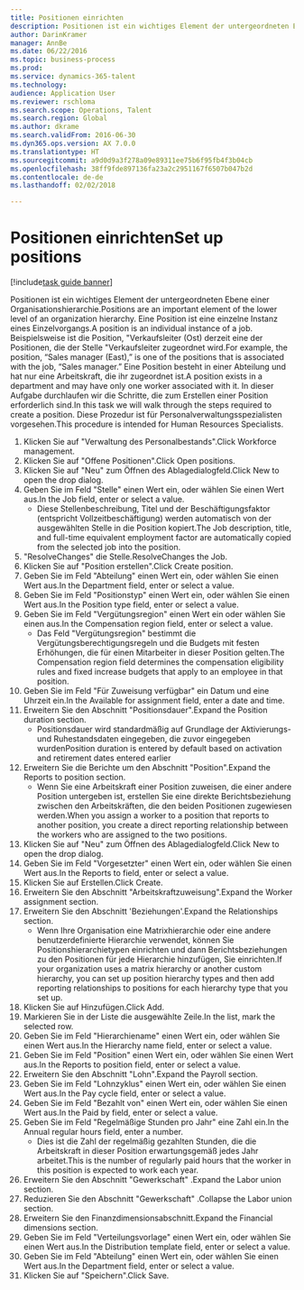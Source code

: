```yaml
--- 
title: Positionen einrichten
description: Positionen ist ein wichtiges Element der untergeordneten Ebene einer Organisationshierarchie.
author: DarinKramer
manager: AnnBe
ms.date: 06/22/2016
ms.topic: business-process
ms.prod: 
ms.service: dynamics-365-talent
ms.technology: 
audience: Application User
ms.reviewer: rschloma
ms.search.scope: Operations, Talent
ms.search.region: Global
ms.author: dkrame
ms.search.validFrom: 2016-06-30
ms.dyn365.ops.version: AX 7.0.0
ms.translationtype: HT
ms.sourcegitcommit: a9d0d9a3f278a09e89311ee75b6f95fb4f3b04cb
ms.openlocfilehash: 38ff9fde897136fa23a2c2951167f6507b047b2d
ms.contentlocale: de-de
ms.lasthandoff: 02/02/2018

---
```

# <a name="set-up-positions"></a><span data-ttu-id="5cd4c-103">Positionen einrichten</span><span class="sxs-lookup"><span data-stu-id="5cd4c-103">Set up positions</span></span>

[!include[task guide banner](../../includes/task-guide-banner.md)]

<span data-ttu-id="5cd4c-104">Positionen ist ein wichtiges Element der untergeordneten Ebene einer Organisationshierarchie.</span><span class="sxs-lookup"><span data-stu-id="5cd4c-104">Positions are an important element of the lower level of an organization hierarchy.</span></span> <span data-ttu-id="5cd4c-105">Eine Position ist eine einzelne Instanz eines Einzelvorgangs.</span><span class="sxs-lookup"><span data-stu-id="5cd4c-105">A position is an individual instance of a job.</span></span> <span data-ttu-id="5cd4c-106">Beispielsweise ist die Position, "Verkaufsleiter (Ost) derzeit eine der Positionen, die der Stelle "Verkaufsleiter zugeordnet wird.</span><span class="sxs-lookup"><span data-stu-id="5cd4c-106">For example, the position, “Sales manager (East),” is one of the positions that is associated with the job, “Sales manager.”</span></span> <span data-ttu-id="5cd4c-107">Eine Position besteht in einer Abteilung und hat nur eine Arbeitskraft, die ihr zugeordnet ist.</span><span class="sxs-lookup"><span data-stu-id="5cd4c-107">A position exists in a department and may have only one worker associated with it.</span></span> <span data-ttu-id="5cd4c-108">In dieser Aufgabe durchlaufen wir die Schritte, die zum Erstellen einer Position erforderlich sind.</span><span class="sxs-lookup"><span data-stu-id="5cd4c-108">In this task we will walk through the steps required to create a position.</span></span> <span data-ttu-id="5cd4c-109">Diese Prozedur ist für Personalverwaltungsspezialisten vorgesehen.</span><span class="sxs-lookup"><span data-stu-id="5cd4c-109">This procedure is intended for Human Resources Specialists.</span></span>

1. <span data-ttu-id="5cd4c-110">Klicken Sie auf "Verwaltung des Personalbestands".</span><span class="sxs-lookup"><span data-stu-id="5cd4c-110">Click Workforce management.</span></span>
2. <span data-ttu-id="5cd4c-111">Klicken Sie auf "Offene Positionen".</span><span class="sxs-lookup"><span data-stu-id="5cd4c-111">Click Open positions.</span></span>
3. <span data-ttu-id="5cd4c-112">Klicken Sie auf "Neu" zum Öffnen des Ablagedialogfeld.</span><span class="sxs-lookup"><span data-stu-id="5cd4c-112">Click New to open the drop dialog.</span></span>
4. <span data-ttu-id="5cd4c-113">Geben Sie im Feld "Stelle" einen Wert ein, oder wählen Sie einen Wert aus.</span><span class="sxs-lookup"><span data-stu-id="5cd4c-113">In the Job field, enter or select a value.</span></span>
    * <span data-ttu-id="5cd4c-114">Diese Stellenbeschreibung, Titel und der Beschäftigungsfaktor (entspricht Vollzeitbeschäftigung) werden automatisch von der ausgewählten Stelle in die Position kopiert.</span><span class="sxs-lookup"><span data-stu-id="5cd4c-114">The Job description, title, and full-time equivalent employment factor are automatically copied from the selected job into the position.</span></span>  
5. <span data-ttu-id="5cd4c-115">"ResolveChanges" die Stelle.</span><span class="sxs-lookup"><span data-stu-id="5cd4c-115">ResolveChanges the Job.</span></span>
6. <span data-ttu-id="5cd4c-116">Klicken Sie auf "Position erstellen".</span><span class="sxs-lookup"><span data-stu-id="5cd4c-116">Click Create position.</span></span>
7. <span data-ttu-id="5cd4c-117">Geben Sie im Feld "Abteilung" einen Wert ein, oder wählen Sie einen Wert aus.</span><span class="sxs-lookup"><span data-stu-id="5cd4c-117">In the Department field, enter or select a value.</span></span>
8. <span data-ttu-id="5cd4c-118">Geben Sie im Feld "Positionstyp" einen Wert ein, oder wählen Sie einen Wert aus.</span><span class="sxs-lookup"><span data-stu-id="5cd4c-118">In the Position type field, enter or select a value.</span></span>
9. <span data-ttu-id="5cd4c-119">Geben Sie im Feld "Vergütungsregion" einen Wert ein oder wählen Sie einen aus.</span><span class="sxs-lookup"><span data-stu-id="5cd4c-119">In the Compensation region field, enter or select a value.</span></span>
    * <span data-ttu-id="5cd4c-120">Das Feld "Vergütungsregion" bestimmt die Vergütungsberechtigungsregeln und die Budgets mit festen Erhöhungen, die für einen Mitarbeiter in dieser Position gelten.</span><span class="sxs-lookup"><span data-stu-id="5cd4c-120">The Compensation region field determines the compensation eligibility rules and fixed increase budgets that apply to an employee in that position.</span></span>  
10. <span data-ttu-id="5cd4c-121">Geben Sie im Feld "Für Zuweisung verfügbar" ein Datum und eine Uhrzeit ein.</span><span class="sxs-lookup"><span data-stu-id="5cd4c-121">In the Available for assignment field, enter a date and time.</span></span>
11. <span data-ttu-id="5cd4c-122">Erweitern Sie den Abschnitt "Positionsdauer".</span><span class="sxs-lookup"><span data-stu-id="5cd4c-122">Expand the Position duration section.</span></span>
    * <span data-ttu-id="5cd4c-123">Positionsdauer wird standardmäßig auf Grundlage der Aktivierungs- und Ruhestandsdaten eingegeben, die zuvor eingegeben wurden</span><span class="sxs-lookup"><span data-stu-id="5cd4c-123">Position duration is entered by default based on activation and retirement dates entered earlier</span></span>  
12. <span data-ttu-id="5cd4c-124">Erweitern Sie die Berichte um den Abschnitt "Position".</span><span class="sxs-lookup"><span data-stu-id="5cd4c-124">Expand the Reports to position section.</span></span>
    * <span data-ttu-id="5cd4c-125">Wenn Sie eine Arbeitskraft einer Position zuweisen, die einer andere Position untergeben ist, erstellen Sie eine direkte Berichtsbeziehung zwischen den Arbeitskräften, die den beiden Positionen zugewiesen werden.</span><span class="sxs-lookup"><span data-stu-id="5cd4c-125">When you assign a worker to a position that reports to another position, you create a direct reporting relationship between the workers who are assigned to the two positions.</span></span>  
13. <span data-ttu-id="5cd4c-126">Klicken Sie auf "Neu" zum Öffnen des Ablagedialogfeld.</span><span class="sxs-lookup"><span data-stu-id="5cd4c-126">Click New to open the drop dialog.</span></span>
14. <span data-ttu-id="5cd4c-127">Geben Sie im Feld "Vorgesetzter" einen Wert ein, oder wählen Sie einen Wert aus.</span><span class="sxs-lookup"><span data-stu-id="5cd4c-127">In the Reports to field, enter or select a value.</span></span>
15. <span data-ttu-id="5cd4c-128">Klicken Sie auf Erstellen.</span><span class="sxs-lookup"><span data-stu-id="5cd4c-128">Click Create.</span></span>
16. <span data-ttu-id="5cd4c-129">Erweitern Sie den Abschnitt "Arbeitskraftzuweisung".</span><span class="sxs-lookup"><span data-stu-id="5cd4c-129">Expand the Worker assignment section.</span></span>
17. <span data-ttu-id="5cd4c-130">Erweitern Sie den Abschnitt 'Beziehungen'.</span><span class="sxs-lookup"><span data-stu-id="5cd4c-130">Expand the Relationships section.</span></span>
    * <span data-ttu-id="5cd4c-131">Wenn Ihre Organisation eine Matrixhierarchie oder eine andere benutzerdefinierte Hierarchie verwendet, können Sie Positionshierarchietypen einrichten und dann Berichtsbeziehungen zu den Positionen für jede Hierarchie hinzufügen, Sie einrichten.</span><span class="sxs-lookup"><span data-stu-id="5cd4c-131">If your organization uses a matrix hierarchy or another custom hierarchy, you can set up position hierarchy types and then add reporting relationships to positions for each hierarchy type that you set up.</span></span>  
18. <span data-ttu-id="5cd4c-132">Klicken Sie auf Hinzufügen.</span><span class="sxs-lookup"><span data-stu-id="5cd4c-132">Click Add.</span></span>
19. <span data-ttu-id="5cd4c-133">Markieren Sie in der Liste die ausgewählte Zeile.</span><span class="sxs-lookup"><span data-stu-id="5cd4c-133">In the list, mark the selected row.</span></span>
20. <span data-ttu-id="5cd4c-134">Geben Sie im Feld "Hierarchiename" einen Wert ein, oder wählen Sie einen Wert aus.</span><span class="sxs-lookup"><span data-stu-id="5cd4c-134">In the Hierarchy name field, enter or select a value.</span></span>
21. <span data-ttu-id="5cd4c-135">Geben Sie im Feld "Position" einen Wert ein, oder wählen Sie einen Wert aus.</span><span class="sxs-lookup"><span data-stu-id="5cd4c-135">In the Reports to position field, enter or select a value.</span></span>
22. <span data-ttu-id="5cd4c-136">Erweitern Sie den Abschnitt "Lohn".</span><span class="sxs-lookup"><span data-stu-id="5cd4c-136">Expand the Payroll section.</span></span>
23. <span data-ttu-id="5cd4c-137">Geben Sie im Feld "Lohnzyklus" einen Wert ein, oder wählen Sie einen Wert aus.</span><span class="sxs-lookup"><span data-stu-id="5cd4c-137">In the Pay cycle field, enter or select a value.</span></span>
24. <span data-ttu-id="5cd4c-138">Geben Sie im Feld "Bezahlt von" einen Wert ein, oder wählen Sie einen Wert aus.</span><span class="sxs-lookup"><span data-stu-id="5cd4c-138">In the Paid by field, enter or select a value.</span></span>
25. <span data-ttu-id="5cd4c-139">Geben Sie im Feld "Regelmäßige Stunden pro Jahr" eine Zahl ein.</span><span class="sxs-lookup"><span data-stu-id="5cd4c-139">In the Annual regular hours field, enter a number.</span></span>
    * <span data-ttu-id="5cd4c-140">Dies ist die Zahl der regelmäßig gezahlten Stunden, die die Arbeitskraft in dieser Position erwartungsgemäß jedes Jahr arbeitet.</span><span class="sxs-lookup"><span data-stu-id="5cd4c-140">This is the number of regularly paid hours that the worker in this position is expected to work each year.</span></span>  
26. <span data-ttu-id="5cd4c-141">Erweitern Sie den Abschnitt "Gewerkschaft" .</span><span class="sxs-lookup"><span data-stu-id="5cd4c-141">Expand the Labor union section.</span></span>
27. <span data-ttu-id="5cd4c-142">Reduzieren Sie den Abschnitt "Gewerkschaft" .</span><span class="sxs-lookup"><span data-stu-id="5cd4c-142">Collapse the Labor union section.</span></span>
28. <span data-ttu-id="5cd4c-143">Erweitern Sie den Finanzdimensionsabschnitt.</span><span class="sxs-lookup"><span data-stu-id="5cd4c-143">Expand the Financial dimensions section.</span></span>
29. <span data-ttu-id="5cd4c-144">Geben Sie im Feld "Verteilungsvorlage" einen Wert ein, oder wählen Sie einen Wert aus.</span><span class="sxs-lookup"><span data-stu-id="5cd4c-144">In the Distribution template field, enter or select a value.</span></span>
30. <span data-ttu-id="5cd4c-145">Geben Sie im Feld "Abteilung" einen Wert ein, oder wählen Sie einen Wert aus.</span><span class="sxs-lookup"><span data-stu-id="5cd4c-145">In the Department field, enter or select a value.</span></span>
31. <span data-ttu-id="5cd4c-146">Klicken Sie auf "Speichern".</span><span class="sxs-lookup"><span data-stu-id="5cd4c-146">Click Save.</span></span>


